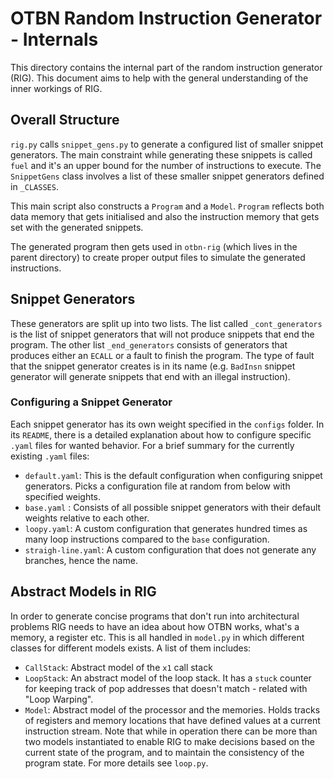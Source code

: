 # OTBN Random Instruction Generator - Internals

This directory contains the internal part of the random instruction generator (RIG).
This document aims to help with the general understanding of the inner workings of RIG.

## Overall Structure
`rig.py` calls `snippet_gens.py` to generate a configured list of smaller snippet generators.
The main constraint while generating these snippets is called `fuel` and it's an upper bound for the number of instructions to execute.
The `SnippetGens` class involves a list of these smaller snippet generators defined in `_CLASSES`.

This main script also constructs a `Program` and a `Model`.
`Program` reflects both data memory that gets initialised and also the instruction memory that gets set with the generated snippets.

The generated program then gets used in `otbn-rig` (which lives in the parent directory) to create proper output files to simulate the generated instructions.

## Snippet Generators
These generators are split up into two lists.
The list called `_cont_generators` is the list of snippet generators that will not produce snippets that end the program.
The other list `_end_generators` consists of generators that produces either an `ECALL` or a fault to finish the program.
The type of fault that the snippet generator creates is in its name (e.g. `BadInsn` snippet generator will generate snippets that end with an illegal instruction).

### Configuring a Snippet Generator
Each snippet generator has its own weight specified in the `configs` folder.
In its `README`, there is a detailed explanation about how to configure specific `.yaml` files for wanted behavior.
For a brief summary for the currently existing `.yaml` files:

- `default.yaml`: This is the default configuration when configuring snippet generators.
Picks a configuration file at random from below with specified weights.
- `base.yaml` : Consists of all possible snippet generators with their default weights relative to each other.
- `loopy.yaml`: A custom configuration that generates hundred times as many loop instructions compared to the `base` configuration.
- `straigh-line.yaml`: A custom configuration that does not generate any branches, hence the name.

## Abstract Models in RIG
In order to generate concise programs that don't run into architectural problems RIG needs to have an idea about how OTBN works, what's a memory, a register etc.
This is all handled in `model.py` in which different classes for different models exists.
A list of them includes:
- `CallStack`: Abstract model of the `x1` call stack
- `LoopStack`: An abstract model of the loop stack.
It has a `stuck` counter for keeping track of pop addresses that doesn't match - related with "Loop Warping".
- `Model`: Abstract model of the processor and the memories.
Holds tracks of registers and memory locations that have defined values at a current instruction stream.
Note that while in operation there can be more than two models instantiated to enable RIG to make decisions based on the current state of the program, and to maintain the consistency of the program state.
For more details see `loop.py`.
